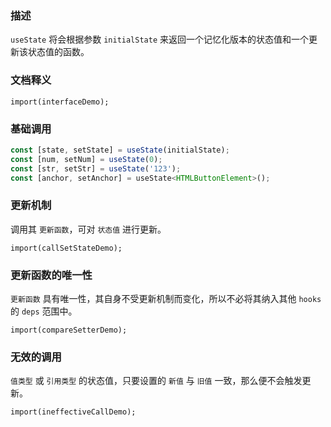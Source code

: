 ### 描述
`useState` 将会根据参数 `initialState` 来返回一个记忆化版本的状态值和一个更新该状态值的函数。

### 文档释义
```demo
import(interfaceDemo);
```

### 基础调用
```js
const [state, setState] = useState(initialState);
const [num, setNum] = useState(0);
const [str, setStr] = useState('123');
const [anchor, setAnchor] = useState<HTMLButtonElement>();
```

### 更新机制
调用其 `更新函数`，可对 `状态值` 进行更新。
```demo
import(callSetStateDemo);
```

### 更新函数的唯一性
`更新函数` 具有唯一性，其自身不受更新机制而变化，所以不必将其纳入其他 `hooks` 的 `deps` 范围中。
```demo
import(compareSetterDemo);
```

### 无效的调用
`值类型` 或 `引用类型` 的状态值，只要设置的 `新值` 与 `旧值` 一致，那么便不会触发更新。
```demo
import(ineffectiveCallDemo);
```